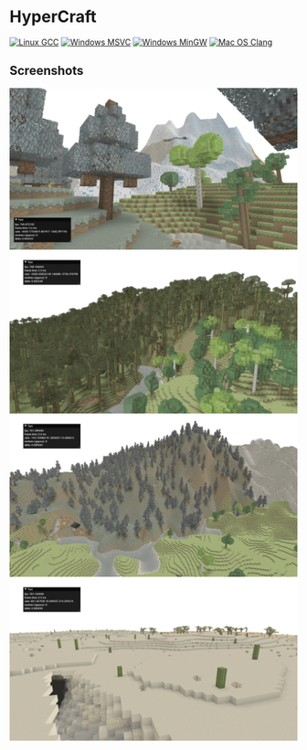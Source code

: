 # HyperCraft

[![Linux GCC](https://github.com/AdamYuan/HyperCraft/actions/workflows/linux.yml/badge.svg)](https://github.com/AdamYuan/HyperCraft/actions/workflows/linux.yml)
[![Windows MSVC](https://github.com/AdamYuan/HyperCraft/actions/workflows/windows-msvc.yml/badge.svg)](https://github.com/AdamYuan/HyperCraft/actions/workflows/windows-msvc.yml)
[![Windows MinGW](https://github.com/AdamYuan/HyperCraft/actions/workflows/windows-mingw.yml/badge.svg)](https://github.com/AdamYuan/HyperCraft/actions/workflows/windows-mingw.yml)
[![Mac OS Clang](https://github.com/AdamYuan/HyperCraft/actions/workflows/macos.yml/badge.svg)](https://github.com/AdamYuan/HyperCraft/actions/workflows/macos.yml)

## Screenshots

![](https://raw.githubusercontent.com/AdamYuan/HyperCraft/master/screenshot/0.png)
![](https://raw.githubusercontent.com/AdamYuan/HyperCraft/master/screenshot/1.png)
![](https://raw.githubusercontent.com/AdamYuan/HyperCraft/master/screenshot/2.png)
![](https://raw.githubusercontent.com/AdamYuan/HyperCraft/master/screenshot/3.png)
